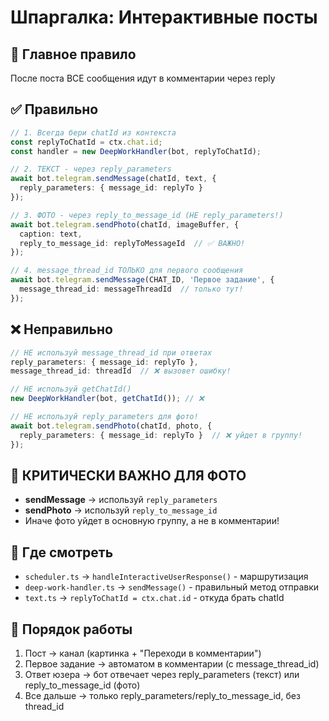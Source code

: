 # Шпаргалка: Интерактивные посты

## 🎯 Главное правило
После поста ВСЕ сообщения идут в комментарии через reply

## ✅ Правильно
```typescript
// 1. Всегда бери chatId из контекста
const replyToChatId = ctx.chat.id;
const handler = new DeepWorkHandler(bot, replyToChatId);

// 2. ТЕКСТ - через reply_parameters
await bot.telegram.sendMessage(chatId, text, {
  reply_parameters: { message_id: replyTo }
});

// 3. ФОТО - через reply_to_message_id (НЕ reply_parameters!)
await bot.telegram.sendPhoto(chatId, imageBuffer, {
  caption: text,
  reply_to_message_id: replyToMessageId  // ✅ ВАЖНО!
});

// 4. message_thread_id ТОЛЬКО для первого сообщения
await bot.telegram.sendMessage(CHAT_ID, 'Первое задание', {
  message_thread_id: messageThreadId  // только тут!
});
```

## ❌ Неправильно
```typescript
// НЕ используй message_thread_id при ответах
reply_parameters: { message_id: replyTo },
message_thread_id: threadId  // ❌ вызовет ошибку!

// НЕ используй getChatId() 
new DeepWorkHandler(bot, getChatId()); // ❌

// НЕ используй reply_parameters для фото!
await bot.telegram.sendPhoto(chatId, photo, {
  reply_parameters: { message_id: replyTo }  // ❌ уйдет в группу!
});
```

## 📸 КРИТИЧЕСКИ ВАЖНО ДЛЯ ФОТО
- **sendMessage** → используй `reply_parameters`
- **sendPhoto** → используй `reply_to_message_id`
- Иначе фото уйдет в основную группу, а не в комментарии!

## 📂 Где смотреть
- `scheduler.ts` → `handleInteractiveUserResponse()` - маршрутизация
- `deep-work-handler.ts` → `sendMessage()` - правильный метод отправки
- `text.ts` → `replyToChatId = ctx.chat.id` - откуда брать chatId

## 🔄 Порядок работы
1. Пост → канал (картинка + "Переходи в комментарии")
2. Первое задание → автоматом в комментарии (с message_thread_id)
3. Ответ юзера → бот отвечает через reply_parameters (текст) или reply_to_message_id (фото)
4. Все дальше → только reply_parameters/reply_to_message_id, без thread_id